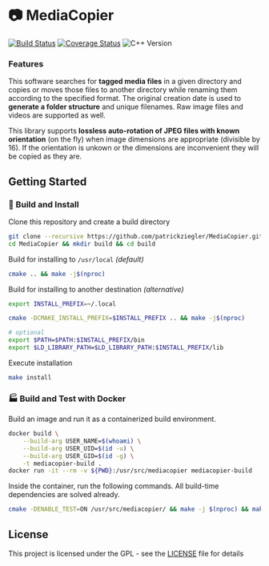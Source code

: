 # :camera: MediaCopier

[![Build Status](https://github.com/patrickziegler/MediaCopier/actions/workflows/build-and-test.yml/badge.svg?branch=master)](https://github.com/patrickziegler/MediaCopier/actions/workflows/build-and-test.yml?query=branch%3Amaster)
[![Coverage Status](https://coveralls.io/repos/github/patrickziegler/MediaCopier/badge.svg?branch=master)](https://coveralls.io/github/patrickziegler/MediaCopier?branch=master)
![C++ Version](https://img.shields.io/badge/C++-17-blue.svg?style=flat&logo=c%2B%2B)

### Features
This software searches for **tagged media files** in a given directory and copies or moves those files to another directory while renaming them according to the specified format.
The original creation date is used to **generate a folder structure** and unique filenames.
Raw image files and videos are supported as well.

This library supports **lossless auto-rotation of JPEG files with known orientation** (on the fly) when image dimensions are appropriate (divisible by 16).
If the orientation is unkown or the dimensions are inconvenient they will be copied as they are.

## Getting Started

### :hammer: Build and Install

Clone this repository and create a build directory
```sh
git clone --recursive https://github.com/patrickziegler/MediaCopier.git
cd MediaCopier && mkdir build && cd build
```

Build for installing to `/usr/local` *(default)*
```sh
cmake .. && make -j$(nproc)
```

Build for installing to another destination *(alternative)*
```sh
export INSTALL_PREFIX=~/.local

cmake -DCMAKE_INSTALL_PREFIX=$INSTALL_PREFIX .. && make -j$(nproc)

# optional
export $PATH=$PATH:$INSTALL_PREFIX/bin
export $LD_LIBRARY_PATH=$LD_LIBRARY_PATH:$INSTALL_PREFIX/lib
```

Execute installation
```sh
make install
```

### :factory: Build and Test with Docker

Build an image and run it as a containerized build environment.
```sh
docker build \
    --build-arg USER_NAME=$(whoami) \
    --build-arg USER_UID=$(id -u) \
    --build-arg USER_GID=$(id -g) \
    -t mediacopier-build .
docker run -it --rm -v ${PWD}:/usr/src/mediacopier mediacopier-build
```

Inside the container, run the following commands.
All build-time dependencies are solved already.
```sh
cmake -DENABLE_TEST=ON /usr/src/mediacopier/ && make -j $(nproc) && make test
```

## License

This project is licensed under the GPL - see the [LICENSE](LICENSE) file for details
